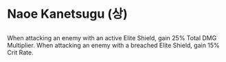 # Naoe Kanetsugu (상)

##

When attacking an enemy with an active Elite Shield, gain 25% Total DMG Multiplier. When attacking an enemy with a breached Elite Shield, gain 15% Crit Rate.
